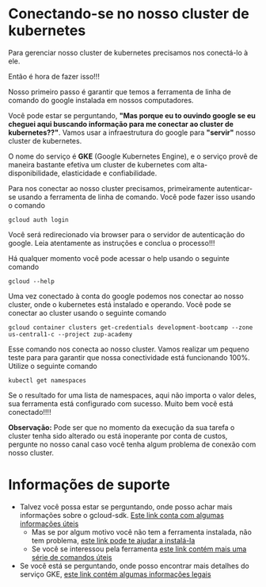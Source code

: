 # Conectando-se no nosso cluster de kubernetes

Para gerenciar nosso cluster de kubernetes precisamos nos conectá-lo à ele.

Então é hora de fazer isso!!!

Nosso primeiro passo é garantir que temos a ferramenta de linha de comando do google
instalada em nossos computadores. 

Você pode estar se perguntando, **"Mas porque eu to ouvindo google se eu cheguei aqui 
buscando informação para me conectar ao cluster de kubernetes??"**. Vamos usar a infraestrutura
do google para **"servir"** nosso cluster de kubernetes.

O nome do serviço é **GKE** (Google Kubernetes Engine), e o serviço provê de maneira bastante
efetiva um cluster de kubernetes com alta-disponibilidade, elasticidade e confiabilidade.

Para nos conectar ao nosso cluster precisamos, primeiramente autenticar-se usando
a ferramenta de linha de comando. Você pode fazer isso usando o comando

```shell script
gcloud auth login
```  

Você será redirecionado via browser para o servidor de autenticação do google.
Leia atentamente as instruções e conclua o processo!!!

Há qualquer momento você pode acessar o help usando o seguinte comando

```shell script
gcloud --help
```

Uma vez conectado à conta do google podemos nos conectar ao nosso cluster, onde o kubernetes está instalado e operando.
Você pode se conectar ao cluster usando o seguinte comando

```shell script
gcloud container clusters get-credentials development-bootcamp --zone us-central1-c --project zup-academy
```

Esse comando nos conecta ao nosso cluster. Vamos realizar um pequeno teste para para garantir que nossa
conectividade está funcionando 100%. Utilize o seguinte comando

```
kubectl get namespaces
```

Se o resultado for uma lista de namespaces, aqui não importa o valor deles, sua ferramenta está configurado com sucesso. 
Muito bem você está conectado!!!!


**Observação:** Pode ser que no momento da execução da sua tarefa o cluster tenha sido alterado ou está inoperante por conta
de custos, pergunte no nosso canal caso você tenha algum problema de conexão com nosso cluster.



# Informações de suporte

* Talvez você possa estar se perguntando, onde posso achar mais informações sobre o gcloud-sdk. [Este link conta com algumas informações úteis](https://cloud.google.com/sdk)
  * Mas se por algum motivo você não tem a ferramenta instalada, não tem problema, [este link pode te ajudar a instalá-la](https://cloud.google.com/sdk/install)
  * Se você se interessou pela ferramenta [este link contém mais uma série de comandos úteis](https://cloud.google.com/sdk/gcloud)
* Se você está se perguntando, onde posso encontrar mais detalhes do serviço GKE, [este link contém algumas informações legais](https://cloud.google.com/kubernetes-engine)   
   
